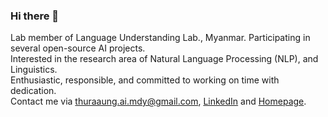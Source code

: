 ### Hi there 👋

Lab member of Language Understanding Lab., Myanmar. Participating in several open-source AI
projects.
<br />
Interested in the research area of Natural Language Processing
(NLP), and Linguistics.
<br />
Enthusiastic, responsible, and committed to working on time with dedication.
<br />
Contact me via thuraaung.ai.mdy@gmail.com, [LinkedIn](https://www.linkedin.com/in/thura-aung) and [Homepage](https://sites.google.com/view/thura-aung/).
